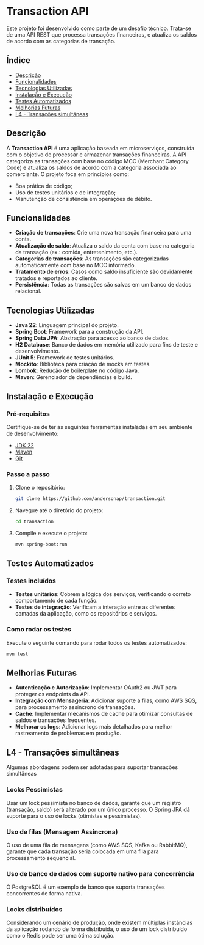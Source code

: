 # Transaction API

Este projeto foi desenvolvido como parte de um desafio técnico. Trata-se de uma API REST que processa transações financeiras, e atualiza os saldos de acordo com as categorias de transação.

## Índice
- [Descrição](#descrição)
- [Funcionalidades](#funcionalidades)
- [Tecnologias Utilizadas](#tecnologias-utilizadas)
- [Instalação e Execução](#instalação-e-execução)
- [Testes Automatizados](#testes-automatizados)
- [Melhorias Futuras](#melhorias-futuras)
- [L4 - Transações simultâneas](#L4-transações-simultâneas)

## Descrição

A **Transaction API** é uma aplicação baseada em microserviços, construída com o objetivo de processar e armazenar transações financeiras. A API categoriza as transações com base no código MCC (Merchant Category Code) e atualiza os saldos de acordo com a categoria associada ao comerciante. O projeto foca em princípios como:
- Boa prática de código;
- Uso de testes unitários e de integração;
- Manutenção de consistência em operações de débito.

## Funcionalidades

- **Criação de transações**: Crie uma nova transação financeira para uma conta.
- **Atualização de saldo**: Atualiza o saldo da conta com base na categoria da transação (ex.: comida, entretenimento, etc.).
- **Categorias de transações**: As transações são categorizadas automaticamente com base no MCC informado.
- **Tratamento de erros**: Casos como saldo insuficiente são devidamente tratados e reportados ao cliente.
- **Persistência**: Todas as transações são salvas em um banco de dados relacional.

## Tecnologias Utilizadas

- **Java 22**: Linguagem principal do projeto.
- **Spring Boot**: Framework para a construção da API.
- **Spring Data JPA**: Abstração para acesso ao banco de dados.
- **H2 Database**: Banco de dados em memória utilizado para fins de teste e desenvolvimento.
- **JUnit 5**: Framework de testes unitários.
- **Mockito**: Biblioteca para criação de mocks em testes.
- **Lombok**: Redução de boilerplate no código Java.
- **Maven**: Gerenciador de dependências e build.

## Instalação e Execução

### Pré-requisitos

Certifique-se de ter as seguintes ferramentas instaladas em seu ambiente de desenvolvimento:

- [JDK 22](https://www.oracle.com/java/technologies/javase/jdk22-archive-downloads.html)
- [Maven](https://maven.apache.org/download.cgi)
- [Git](https://git-scm.com/)

### Passo a passo

1. Clone o repositório:

    ```bash
    git clone https://github.com/andersonap/transaction.git
    ```

2. Navegue até o diretório do projeto:

    ```bash
    cd transaction
    ```

3. Compile e execute o projeto:

    ```bash
    mvn spring-boot:run
    ```

## Testes Automatizados
### Testes incluídos

- **Testes unitários**: Cobrem a lógica dos serviços, verificando o correto comportamento de cada função.
- **Testes de integração**: Verificam a interação entre as diferentes camadas da aplicação, como os repositórios e serviços.

### Como rodar os testes

Execute o seguinte comando para rodar todos os testes automatizados:

```bash
mvn test
```

## Melhorias Futuras

- **Autenticação e Autorização**: Implementar OAuth2 ou JWT para proteger os endpoints da API.
- **Integração com Mensageria**: Adicionar suporte a filas, como AWS SQS, para processamento assíncrono de transações.
- **Cache**: Implementar mecanismos de cache para otimizar consultas de saldos e transações frequentes.
- **Melhorar os logs**: Adicionar logs mais detalhados para melhor rastreamento de problemas em produção.


## L4 - Transações simultâneas

Algumas abordagens podem ser adotadas para suportar transações simultâneas

### Locks Pessimistas
Usar um lock pessimista no banco de dados, garante que um registro (transação, saldo) será alterado por um único processo. O Spring JPA dá suporte para o uso de locks (otimistas e pessimistas).

### Uso de filas (Mensagem Assíncrona)
O uso de uma fila de mensagens (como AWS SQS, Kafka ou RabbitMQ), garante que cada transação seria colocada em uma fila para processamento sequencial.

### Uso de banco de dados com suporte nativo para concorrência
O PostgreSQL é um exemplo de banco que suporta transações concorrentes de forma nativa.

### Locks distribuídos
Considerando um cenário de produção, onde existem múltiplas instâncias da aplicação rodando de forma distribuída, o uso de um lock distribuído como o Redis pode ser uma ótima solução.
